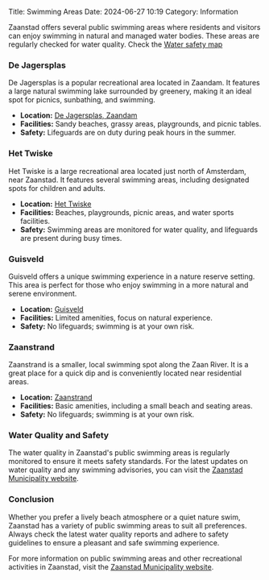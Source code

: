 Title: Swimming Areas
Date: 2024-06-27 10:19
Category: Information


Zaanstad offers several public swimming areas where residents and visitors can enjoy swimming in natural and managed water bodies. 
These areas are regularly checked for water quality. Check the [Water safety map](https://www.zwemwater.nl/)


### De Jagersplas

De Jagersplas is a popular recreational area located in Zaandam. It features a large natural swimming lake surrounded by greenery, making it an ideal spot for picnics, sunbathing, and swimming.

- **Location:** [De Jagersplas, Zaandam](https://www.google.com/maps/place/De+Jagersplas/@52.4555557,4.8075425,17z/)
- **Facilities:** Sandy beaches, grassy areas, playgrounds, and picnic tables.
- **Safety:** Lifeguards are on duty during peak hours in the summer.

### Het Twiske

Het Twiske is a large recreational area located just north of Amsterdam, near Zaanstad. It features several swimming areas, including designated spots for children and adults.

- **Location:** [Het Twiske](https://www.google.com/maps/place/Het+Twiske/@52.4576872,4.8742284,12z/)
- **Facilities:** Beaches, playgrounds, picnic areas, and water sports facilities.
- **Safety:** Swimming areas are monitored for water quality, and lifeguards are present during busy times.

### Guisveld

Guisveld offers a unique swimming experience in a nature reserve setting. This area is perfect for those who enjoy swimming in a more natural and serene environment.

- **Location:** [Guisveld](https://www.google.com/maps/place/Guisveld/@52.4553727,4.7959833,13z/)
- **Facilities:** Limited amenities, focus on natural experience.
- **Safety:** No lifeguards; swimming is at your own risk.

### Zaanstrand

Zaanstrand is a smaller, local swimming spot along the Zaan River. It is a great place for a quick dip and is conveniently located near residential areas.

- **Location:** [Zaanstrand](https://www.google.com/maps/place/Zaanstrand/@52.4510451,4.8243562,15z/)
- **Facilities:** Basic amenities, including a small beach and seating areas.
- **Safety:** No lifeguards; swimming is at your own risk.

### Water Quality and Safety

The water quality in Zaanstad's public swimming areas is regularly monitored to ensure it meets safety standards. For the latest updates on water quality and any swimming advisories, you can visit the [Zaanstad Municipality website](https://buitengewoon.zaanstad.nl/).

### Conclusion

Whether you prefer a lively beach atmosphere or a quiet nature swim, Zaanstad has a variety of public swimming areas to suit all preferences. Always check the latest water quality reports and adhere to safety guidelines to ensure a pleasant and safe swimming experience.

For more information on public swimming areas and other recreational activities in Zaanstad, visit the [Zaanstad Municipality website](https://buitengewoon.zaanstad.nl/).
